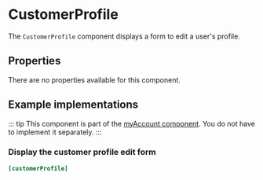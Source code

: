 # CustomerProfile

The `CustomerProfile` component displays a form to edit a user's profile.

 
## Properties

There are no properties available for this component.

## Example implementations

::: tip 
This component is part of the [myAccount component](./my-account.md). You do not have to implement it separately.
::: 

### Display the customer profile edit form

```ini
[customerProfile]
```